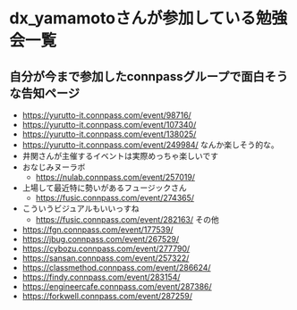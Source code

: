 # dx_yamamotoさんが参加している勉強会一覧
## 自分が今まで参加したconnpassグループで面白そうな告知ページ
- https://yurutto-it.connpass.com/event/98716/
- https://yurutto-it.connpass.com/event/107340/
- https://yurutto-it.connpass.com/event/138025/
- https://yurutto-it.connpass.com/event/249984/
なんか楽しそう的な。
- 井関さんが主催するイベントは実際めっちゃ楽しいです
- おなじみヌーラボ
  - https://nulab.connpass.com/event/257019/
- 上場して最近特に勢いがあるフュージックさん
  - https://fusic.connpass.com/event/274365/
- こういうビジュアルもいいっすね
  - https://fusic.connpass.com/event/282163/
その他
- https://fgn.connpass.com/event/177539/
- https://jbug.connpass.com/event/267529/
- https://cybozu.connpass.com/event/277790/
- https://sansan.connpass.com/event/257322/
- https://classmethod.connpass.com/event/286624/
- https://findy.connpass.com/event/283154/
- https://engineercafe.connpass.com/event/287386/
- https://forkwell.connpass.com/event/287259/
